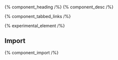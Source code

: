 {% component_heading /%}
{% component_desc /%}

{% component_tabbed_links /%}

{% experimental_element /%}

## Import

{% component_import /%}

<slot />
